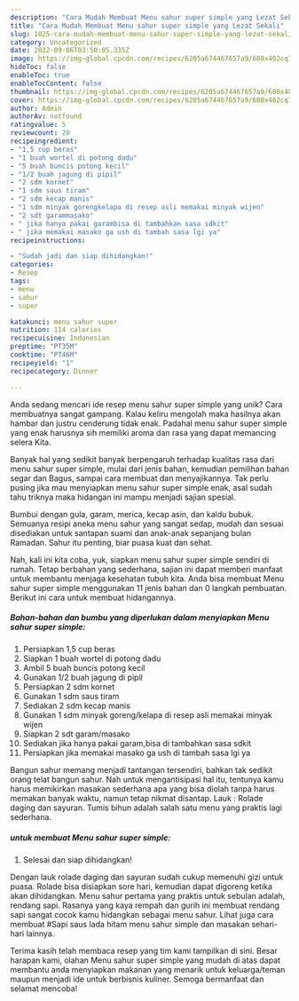 ```yaml
---
description: "Cara Mudah Membuat Menu sahur super simple yang Lezat Sekali"
title: "Cara Mudah Membuat Menu sahur super simple yang Lezat Sekali"
slug: 1025-cara-mudah-membuat-menu-sahur-super-simple-yang-lezat-sekali
category: Uncategorized
date: 2022-09-06T03:50:05.335Z
image: https://img-global.cpcdn.com/recipes/6205a674467657a9/680x482cq70/menu-sahur-super-simple-foto-resep-utama.jpg
hideToc: false
enableToc: true
enableTocContent: false
thumbnail: https://img-global.cpcdn.com/recipes/6205a674467657a9/680x482cq70/menu-sahur-super-simple-foto-resep-utama.jpg
cover: https://img-global.cpcdn.com/recipes/6205a674467657a9/680x482cq70/menu-sahur-super-simple-foto-resep-utama.jpg
author: Admin
authorAv: notfound
ratingvalue: 5
reviewcount: 20
recipeingredient:
- "1,5 cup beras"
- "1 buah wortel di potong dadu"
- "5 buah buncis potong kecil"
- "1/2 buah jagung di pipil"
- "2 sdm kornet"
- "1 sdm saus tiram"
- "2 sdm kecap manis"
- "1 sdm minyak gorengkelapa di resep asli memakai minyak wijen"
- "2 sdt garammasako"
- " jika hanya pakai garambisa di tambahkan sasa sdkit"
- " jika memakai masako ga ush di tambah sasa lgi ya"
recipeinstructions:

- "Sudah jadi dan siap dihidangkan!"
categories:
- Resep
tags:
- menu
- sahur
- super

katakunci: menu sahur super 
nutrition: 114 calories
recipecuisine: Indonesian
preptime: "PT35M"
cooktime: "PT46M"
recipeyield: "1"
recipecategory: Dinner

---
```





Anda sedang mencari ide resep menu sahur super simple yang unik? Cara membuatnya sangat gampang. Kalau keliru mengolah maka hasilnya akan hambar dan justru cenderung tidak enak. Padahal menu sahur super simple yang enak harusnya sih memiliki aroma dan rasa yang dapat memancing selera Kita.





Banyak hal yang sedikit banyak berpengaruh terhadap kualitas rasa dari menu sahur super simple, mulai dari jenis bahan, kemudian pemilihan bahan segar dan Bagus, sampai cara membuat dan menyajikannya. Tak perlu pusing jika mau menyiapkan menu sahur super simple enak,      asal sudah tahu triknya maka hidangan ini mampu menjadi sajian spesial.














Bumbui dengan gula, garam, merica, kecap asin, dan kaldu bubuk. Semuanya resipi aneka menu sahur yang sangat sedap, mudah dan sesuai disediakan untuk santapan suami dan anak-anak sepanjang bulan Ramadan. Sahur itu penting, biar puasa kuat dan sehat.






Nah, kali ini kita coba, yuk, siapkan menu sahur super simple sendiri di rumah. Tetap berbahan yang sederhana, sajian ini dapat memberi manfaat untuk membantu menjaga kesehatan tubuh kita. Anda bisa membuat Menu sahur super simple menggunakan 11 jenis bahan dan 0 langkah pembuatan. Berikut ini cara untuk membuat hidangannya.

<!--inarticleads1-->

##### Bahan-bahan dan bumbu yang diperlukan dalam menyiapkan Menu sahur super simple:

1. Persiapkan 1,5 cup beras
1. Siapkan 1 buah wortel di potong dadu
1. Ambil 5 buah buncis potong kecil
1. Gunakan 1/2 buah jagung di pipil
1. Persiapkan 2 sdm kornet
1. Gunakan 1 sdm saus tiram
1. Sediakan 2 sdm kecap manis
1. Gunakan 1 sdm minyak goreng/kelapa di resep asli memakai minyak wijen
1. Siapkan 2 sdt garam/masako
1. Sediakan  jika hanya pakai garam,bisa di tambahkan sasa sdkit
1. Persiapkan  jika memakai masako ga ush di tambah sasa lgi ya


Bangun sahur memang menjadi tantangan tersendiri, bahkan tak sedikit orang telat bangun sahur. Nah untuk mengantisipasi hal itu, tentunya kamu harus memikirkan masakan sederhana apa yang bisa diolah tanpa harus memakan banyak waktu, namun tetap nikmat disantap. Lauk : Rolade daging dan sayuran. Tumis bihun adalah salah satu menu yang praktis lagi sederhana. 

<!--inarticleads2-->

#####  untuk membuat Menu sahur super simple:


1. Selesai dan siap dihidangkan!

Dengan lauk rolade daging dan sayuran sudah cukup memenuhi gizi untuk puasa. Rolade bisa disiapkan sore hari, kemudian dapat digoreng ketika akan dihidangkan. Menu sahur pertama yang praktis untuk sebulan adalah, rendang sapi. Rasanya yang kaya rempah dan gurih ini membuat rendang sapi sangat cocok kamu hidangkan sebagai menu sahur. Lihat juga cara membuat #Sapi saus lada hitam menu sahur simple dan masakan sehari-hari lainnya. 

Terima kasih telah membaca resep yang tim kami tampilkan di sini. Besar harapan kami, olahan Menu sahur super simple yang mudah di atas dapat membantu anda menyiapkan makanan yang menarik untuk keluarga/teman maupun menjadi ide untuk berbisnis kuliner. Semoga bermanfaat dan selamat mencoba!
